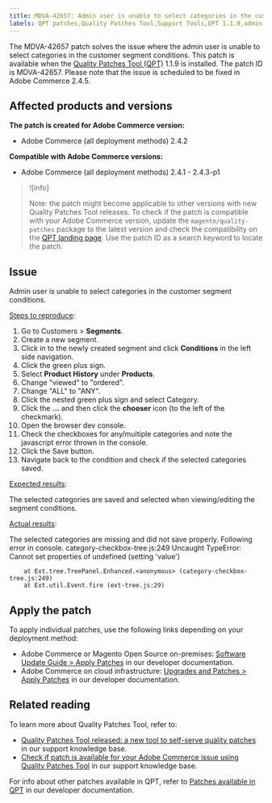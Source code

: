 ```yaml
---
title: MDVA-42657: Admin user is unable to select categories in the customer segment conditions
labels: QPT patches,Quality Patches Tool,Support Tools,QPT 1.1.9,admin user,categories,customer segment,conditions,Magento,Adobe Commerce,cloud infrastructure,on-premises,2.4.1,2.4.1-p1,2.4.2,2.4.2-p1,2.4.2-p2,2.4.3,2.4.3-p1
---
```


The MDVA-42657 patch solves the issue where the admin user is unable to select categories in the customer segment conditions. This patch is available when the [Quality Patches Tool (QPT)](https://support.magento.com/hc/en-us/articles/360047139492) 1.1.9 is installed. The patch ID is MDVA-42657. Please note that the issue is scheduled to be fixed in Adobe Commerce 2.4.5.

## Affected products and versions

**The patch is created for Adobe Commerce version:**

* Adobe Commerce (all deployment methods) 2.4.2

**Compatible with Adobe Commerce versions:**

* Adobe Commerce (all deployment methods) 2.4.1 - 2.4.3-p1

>![info]
>
>Note: the patch might become applicable to other versions with new Quality Patches Tool releases. To check if the patch is compatible with your Adobe Commerce version, update the `magento/quality-patches` package to the latest version and check the compatibility on the [QPT landing page](https://devdocs.magento.com/quality-patches/tool.html#patch-grid). Use the patch ID as a search keyword to locate the patch.

## Issue

Admin user is unable to select categories in the customer segment conditions.


<ins>Steps to reproduce</ins>:

1. Go to Customers > **Segments**.
1. Create a new segment.
1. Click in to the newly created segment and click **Conditions** in the left side navigation.
1. Click the green plus sign.
1. Select **Product History** under **Products**.
1. Change "viewed" to "ordered".
1. Change "ALL" to "ANY".
1. Click the nested green plus sign and select Category.
1. Click the **...** and then click the **chooser** icon (to the left of the checkmark).
1. Open the browser dev console.
1. Check the checkboxes for any/multiple categories and note the javascript error thrown in the console.
1. Click the Save button.
1. Navigate back to the condition and check if the selected categories saved.

<ins>Expected results</ins>:

The selected categories are saved and selected when viewing/editing the segment conditions.

<ins>Actual results</ins>:

The selected categories are missing and did not save properly. Following error in console.
category-checkbox-tree.js:249 Uncaught TypeError: Cannot set properties of undefined (setting 'value')
```
    at Ext.tree.TreePanel.Enhanced.<anonymous> (category-checkbox-tree.js:249)
    at Ext.util.Event.fire (ext-tree.js:29)
```
## Apply the patch

To apply individual patches, use the following links depending on your deployment method:

* Adobe Commerce or Magento Open Source on-premises: [Software Update Guide > Apply Patches](https://devdocs.magento.com/guides/v2.4/comp-mgr/patching/mqp.html) in our developer documentation.
* Adobe Commerce on cloud infrastructure: [Upgrades and Patches > Apply Patches](https://devdocs.magento.com/cloud/project/project-patch.html) in our developer documentation.

## Related reading

To learn more about Quality Patches Tool, refer to:

* [Quality Patches Tool released: a new tool to self-serve quality patches](https://support.magento.com/hc/en-us/articles/360047139492) in our support knowledge base.
* [Check if patch is available for your Adobe Commerce issue using Quality Patches Tool](https://support.magento.com/hc/en-us/articles/360047125252) in our support knowledge base.

For info about other patches available in QPT, refer to [Patches available in QPT](https://devdocs.magento.com/quality-patches/tool.html#patch-grid) in our developer documentation.
